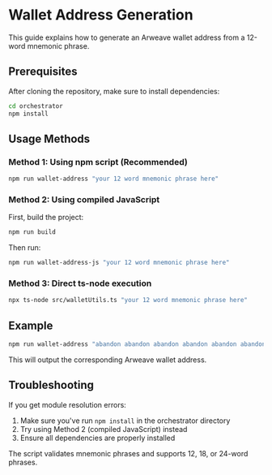 # Wallet Address Generation

This guide explains how to generate an Arweave wallet address from a 12-word mnemonic phrase.

## Prerequisites

After cloning the repository, make sure to install dependencies:

```bash
cd orchestrator
npm install
```

## Usage Methods

### Method 1: Using npm script (Recommended)

```bash
npm run wallet-address "your 12 word mnemonic phrase here"
```

### Method 2: Using compiled JavaScript

First, build the project:
```bash
npm run build
```

Then run:
```bash
npm run wallet-address-js "your 12 word mnemonic phrase here"
```

### Method 3: Direct ts-node execution

```bash
npx ts-node src/walletUtils.ts "your 12 word mnemonic phrase here"
```

## Example

```bash
npm run wallet-address "abandon abandon abandon abandon abandon abandon abandon abandon abandon abandon abandon about"
```

This will output the corresponding Arweave wallet address.

## Troubleshooting

If you get module resolution errors:

1. Make sure you've run `npm install` in the orchestrator directory
2. Try using Method 2 (compiled JavaScript) instead
3. Ensure all dependencies are properly installed

The script validates mnemonic phrases and supports 12, 18, or 24-word phrases.
